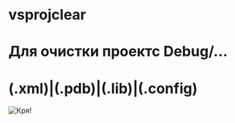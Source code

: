 # vsprojclear
# Для очистки проектс Debug/...
# (\.xml)|(\.pdb)|(\.lib)|(\.config)
![Кря!](https://i.vgy.me/VpEy4l.png)
